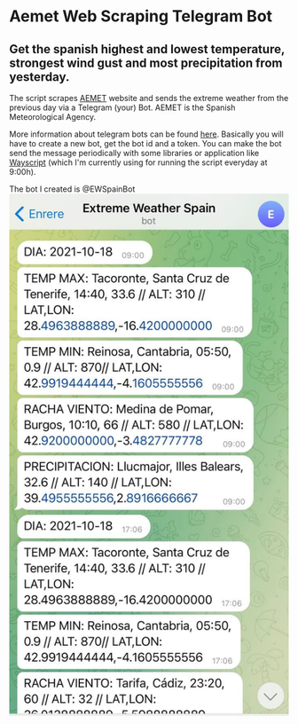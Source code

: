 # Aemet Web Scraping Telegram Bot
## Get the spanish highest and lowest temperature, strongest wind gust and most precipitation from yesterday.

The script scrapes [AEMET](http://www.aemet.es/es/eltiempo/observacion/ultimosdatos?k=esp&datos=img&w=2) website and sends the extreme weather from the previous day via a Telegram (your) Bot. AEMET is the Spanish Meteorological Agency. 

More information about telegram bots can be found [here](https://core.telegram.org/bots). Basically you will have to create a new bot, get the bot id and a token. You can make the bot send the message periodically with some libraries or application like [Wayscript](https://wayscript.com/) (which I'm currently using for running the script everyday at 9:00h).

The bot I created is @EWSpainBot
![Bot screenshot](images/bot_screenshot.jpg)
